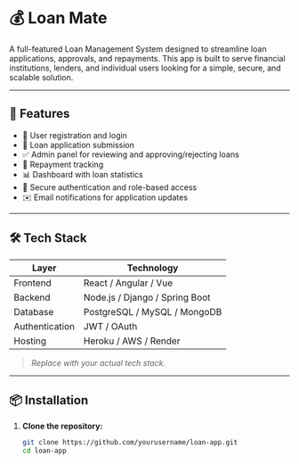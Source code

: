 # 💰 Loan Mate

A full-featured Loan Management System designed to streamline loan applications, approvals, and repayments. This app is built to serve financial institutions, lenders, and individual users looking for a simple, secure, and scalable solution.

---

## 🚀 Features

- 📄 User registration and login
- 📝 Loan application submission
- ✅ Admin panel for reviewing and approving/rejecting loans
- 💸 Repayment tracking
- 📊 Dashboard with loan statistics
- 🔐 Secure authentication and role-based access
- ✉️ Email notifications for application updates

---

## 🛠️ Tech Stack

| Layer        | Technology                  |
|--------------|-----------------------------|
| Frontend     | React / Angular / Vue       |
| Backend      | Node.js / Django / Spring Boot |
| Database     | PostgreSQL / MySQL / MongoDB |
| Authentication | JWT / OAuth                |
| Hosting      | Heroku / AWS / Render        |

> _Replace with your actual tech stack._

---

## 📦 Installation

1. **Clone the repository:**
   ```bash
   git clone https://github.com/yourusername/loan-app.git
   cd loan-app
